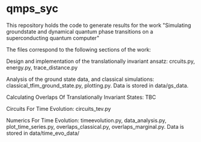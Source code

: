 # qmps_syc
This repository holds the code to generate results for the work "Simulating groundstate and dynamical quantum phase transitions on a superconducting quantum computer"

The files correspond to the following sections of the work:

Design and implementation of the translationally invariant ansatz: crcuits.py, energy.py, trace_distance.py

Analysis of the ground state data, and classical simulations: classical_tfim_ground_state.py, plotting.py. Data is stored in data/gs_data.

Calculating Overlaps Of Translationally Invariant States: TBC

Circuits For Time Evolution: circuits_tev.py

Numerics For Time Evolution: timeevolution.py, data_analysis.py, plot_time_series.py, overlaps_classical.py, overlaps_marginal.py. Data is stored in data/time_evo_data/